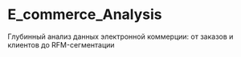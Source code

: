 # E_commerce_Analysis
Глубинный анализ данных электронной коммерции: от заказов и клиентов до RFM-сегментации
